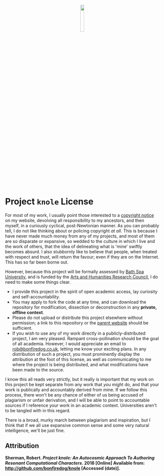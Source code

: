 <p align="center">
<img src="https://robsherman.co.uk/ooo/knole/hang.png" width="15%" height="auto">
</p>


Project `knole` License
========================

For most of my work, I usually point those interested to a [copyright notice](http://robsherman.co.uk/copyright) on my website, devolving all responsibility to my ancestors, and then myself, in a curiously cyclical, post-Newtonian manner. As you can probably tell, I do not like thinking about or policing copyright *at all*. This is because I have never made much money from any of my projects, and most of them are so disparate or expansive, so wedded to the culture in which I live and the work of others, that the idea of delineating what is 'mine' swiftly becomes absurd. I also stubbornly like to believe that people, when treated with respect and trust, will return the favour; even if they are on the Internet. This has so far been borne out.

However, because this project will be formally assessed by [Bath Spa University](http://bathspa.ac.uk), and is funded by the [Arts and Humanities Research Council](http://ahrc.ac.uk), I do need to make some things clear.

- I provide this project in the spirit of open academic access, lay curiosity and self-accountability. 
- You may apply to fork the code at any time, and can download the repository for modification, dissection or deconstruction in any **private, offline context**.
- Please do not upload or distribute this project elsewhere without permission; a link to this repository or the [parent website](http://robsherman.co.uk/knole) should be sufficient.
- If you wish to use any of my work directly in a publicly-distributed project, I am very pleased. Rampant cross-pollination should be the goal of all academia. However, I would appreciate an email to [rob@bonfiredog.co.uk](mailto:rob@bonfiredog.co.uk), letting me know your exciting plans. In any distribution of such a project, you must prominently display the attribution at the foot of this license, as well as communicating to me where the project is being distributed, and what modifications have been made to the source.

I know this all reads very strictly, but it really is important that my work on this project be kept separate from any work that *you* might do, and that your work is publically and accountably derived from mine. If we follow this process, there won't be any chance of either of us being accused of plagiarism or unfair derivation, and I will be able to point to accountable sources if I reference your work in an academic context. Universities aren't to be tangled with in this regard. 

There is a broad, murky march between plagiarism and inspiration, but I think that if we all use expansive common sense and some very natural intelligence, we'll be just fine.
  
Attribution
-----------

**Sherman, Robert. *Project knole: An Autocosmic Approach To Authoring Resonant Computational Characters*. 2018 [Online] Available from: http://github.com/bonfiredog/knole [Accessed (date)].**
